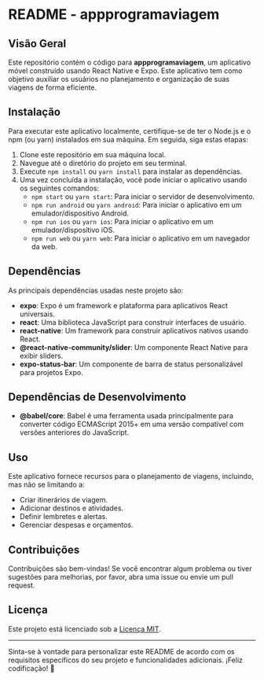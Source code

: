 # README - appprogramaviagem

## Visão Geral

Este repositório contém o código para **appprogramaviagem**, um aplicativo móvel construído usando React Native e Expo. Este aplicativo tem como objetivo auxiliar os usuários no planejamento e organização de suas viagens de forma eficiente.

## Instalação

Para executar este aplicativo localmente, certifique-se de ter o Node.js e o npm (ou yarn) instalados em sua máquina. Em seguida, siga estas etapas:

1. Clone este repositório em sua máquina local.
2. Navegue até o diretório do projeto em seu terminal.
3. Execute `npm install` ou `yarn install` para instalar as dependências.
4. Uma vez concluída a instalação, você pode iniciar o aplicativo usando os seguintes comandos:
   - `npm start` ou `yarn start`: Para iniciar o servidor de desenvolvimento.
   - `npm run android` ou `yarn android`: Para iniciar o aplicativo em um emulador/dispositivo Android.
   - `npm run ios` ou `yarn ios`: Para iniciar o aplicativo em um emulador/dispositivo iOS.
   - `npm run web` ou `yarn web`: Para iniciar o aplicativo em um navegador da web.

## Dependências

As principais dependências usadas neste projeto são:

- **expo**: Expo é um framework e plataforma para aplicativos React universais.
- **react**: Uma biblioteca JavaScript para construir interfaces de usuário.
- **react-native**: Um framework para construir aplicativos nativos usando React.
- **@react-native-community/slider**: Um componente React Native para exibir sliders.
- **expo-status-bar**: Um componente de barra de status personalizável para projetos Expo.

## Dependências de Desenvolvimento

- **@babel/core**: Babel é uma ferramenta usada principalmente para converter código ECMAScript 2015+ em uma versão compatível com versões anteriores do JavaScript.

## Uso

Este aplicativo fornece recursos para o planejamento de viagens, incluindo, mas não se limitando a:

- Criar itinerários de viagem.
- Adicionar destinos e atividades.
- Definir lembretes e alertas.
- Gerenciar despesas e orçamentos.

## Contribuições

Contribuições são bem-vindas! Se você encontrar algum problema ou tiver sugestões para melhorias, por favor, abra uma issue ou envie um pull request.

## Licença

Este projeto está licenciado sob a [Licença MIT](LICENSE).

---

Sinta-se à vontade para personalizar este README de acordo com os requisitos específicos do seu projeto e funcionalidades adicionais. ¡Feliz codificação! 🚀
